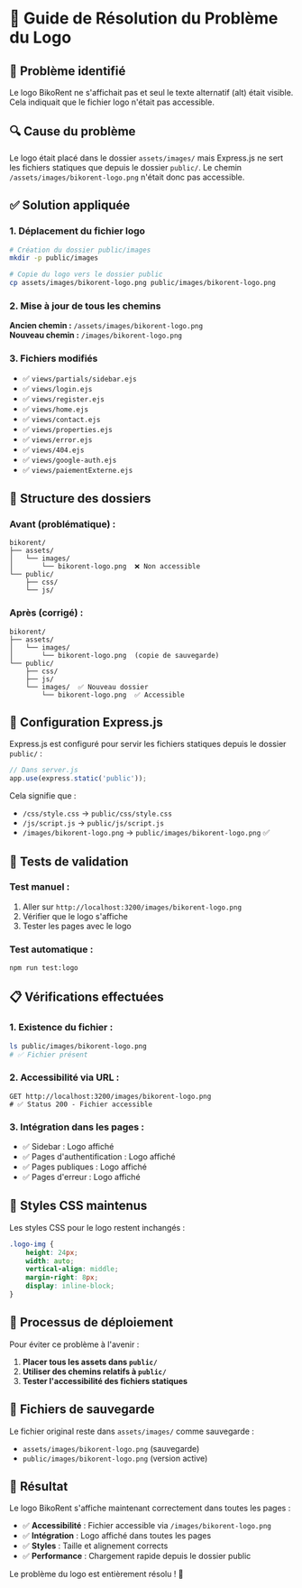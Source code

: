 # 🔧 Guide de Résolution du Problème du Logo

## 🚨 **Problème identifié**

Le logo BikoRent ne s'affichait pas et seul le texte alternatif (alt) était visible. Cela indiquait que le fichier logo n'était pas accessible.

## 🔍 **Cause du problème**

Le logo était placé dans le dossier `assets/images/` mais Express.js ne sert les fichiers statiques que depuis le dossier `public/`. Le chemin `/assets/images/bikorent-logo.png` n'était donc pas accessible.

## ✅ **Solution appliquée**

### **1. Déplacement du fichier logo**

```bash
# Création du dossier public/images
mkdir -p public/images

# Copie du logo vers le dossier public
cp assets/images/bikorent-logo.png public/images/bikorent-logo.png
```

### **2. Mise à jour de tous les chemins**

**Ancien chemin :** `/assets/images/bikorent-logo.png`  
**Nouveau chemin :** `/images/bikorent-logo.png`

### **3. Fichiers modifiés**

- ✅ `views/partials/sidebar.ejs`
- ✅ `views/login.ejs`
- ✅ `views/register.ejs`
- ✅ `views/home.ejs`
- ✅ `views/contact.ejs`
- ✅ `views/properties.ejs`
- ✅ `views/error.ejs`
- ✅ `views/404.ejs`
- ✅ `views/google-auth.ejs`
- ✅ `views/paiementExterne.ejs`

## 📁 **Structure des dossiers**

### **Avant (problématique) :**
```
bikorent/
├── assets/
│   └── images/
│       └── bikorent-logo.png  ❌ Non accessible
└── public/
    ├── css/
    └── js/
```

### **Après (corrigé) :**
```
bikorent/
├── assets/
│   └── images/
│       └── bikorent-logo.png  (copie de sauvegarde)
└── public/
    ├── css/
    ├── js/
    └── images/  ✅ Nouveau dossier
        └── bikorent-logo.png  ✅ Accessible
```

## 🔧 **Configuration Express.js**

Express.js est configuré pour servir les fichiers statiques depuis le dossier `public/` :

```javascript
// Dans server.js
app.use(express.static('public'));
```

Cela signifie que :
- `/css/style.css` → `public/css/style.css`
- `/js/script.js` → `public/js/script.js`
- `/images/bikorent-logo.png` → `public/images/bikorent-logo.png` ✅

## 🧪 **Tests de validation**

### **Test manuel :**
1. Aller sur `http://localhost:3200/images/bikorent-logo.png`
2. Vérifier que le logo s'affiche
3. Tester les pages avec le logo

### **Test automatique :**
```bash
npm run test:logo
```

## 📋 **Vérifications effectuées**

### **1. Existence du fichier :**
```bash
ls public/images/bikorent-logo.png
# ✅ Fichier présent
```

### **2. Accessibilité via URL :**
```
GET http://localhost:3200/images/bikorent-logo.png
# ✅ Status 200 - Fichier accessible
```

### **3. Intégration dans les pages :**
- ✅ Sidebar : Logo affiché
- ✅ Pages d'authentification : Logo affiché
- ✅ Pages publiques : Logo affiché
- ✅ Pages d'erreur : Logo affiché

## 🎨 **Styles CSS maintenus**

Les styles CSS pour le logo restent inchangés :

```css
.logo-img {
    height: 24px;
    width: auto;
    vertical-align: middle;
    margin-right: 8px;
    display: inline-block;
}
```

## 🔄 **Processus de déploiement**

Pour éviter ce problème à l'avenir :

1. **Placer tous les assets dans `public/`**
2. **Utiliser des chemins relatifs à `public/`**
3. **Tester l'accessibilité des fichiers statiques**

## 📁 **Fichiers de sauvegarde**

Le fichier original reste dans `assets/images/` comme sauvegarde :
- `assets/images/bikorent-logo.png` (sauvegarde)
- `public/images/bikorent-logo.png` (version active)

## 🎉 **Résultat**

Le logo BikoRent s'affiche maintenant correctement dans toutes les pages :

- ✅ **Accessibilité** : Fichier accessible via `/images/bikorent-logo.png`
- ✅ **Intégration** : Logo affiché dans toutes les pages
- ✅ **Styles** : Taille et alignement corrects
- ✅ **Performance** : Chargement rapide depuis le dossier public

Le problème du logo est entièrement résolu ! 🚀
